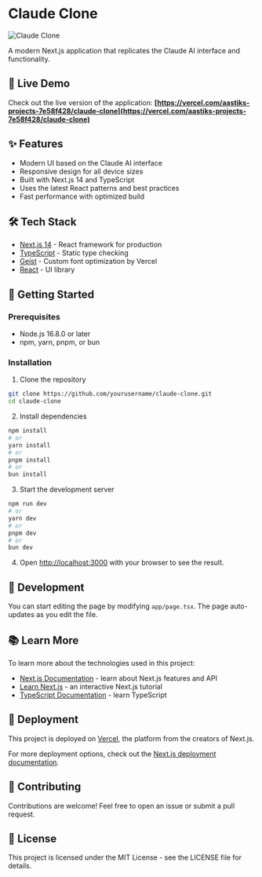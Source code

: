 # Claude Clone

![Claude Clone](https://claude-clone.vercel.app/og.png)

A modern Next.js application that replicates the Claude AI interface and functionality.

## 🚀 Live Demo

Check out the live version of the application:
**[https://vercel.com/aastiks-projects-7e58f428/claude-clone](https://vercel.com/aastiks-projects-7e58f428/claude-clone)**

## ✨ Features

- Modern UI based on the Claude AI interface
- Responsive design for all device sizes
- Built with Next.js 14 and TypeScript
- Uses the latest React patterns and best practices
- Fast performance with optimized build

## 🛠️ Tech Stack

- [Next.js 14](https://nextjs.org/) - React framework for production
- [TypeScript](https://www.typescriptlang.org/) - Static type checking
- [Geist](https://vercel.com/font) - Custom font optimization by Vercel
- [React](https://reactjs.org/) - UI library

## 🚀 Getting Started

### Prerequisites

- Node.js 16.8.0 or later
- npm, yarn, pnpm, or bun

### Installation

1. Clone the repository
```bash
git clone https://github.com/yourusername/claude-clone.git
cd claude-clone
```

2. Install dependencies
```bash
npm install
# or
yarn install
# or
pnpm install
# or
bun install
```

3. Start the development server
```bash
npm run dev
# or
yarn dev
# or
pnpm dev
# or
bun dev
```

4. Open [http://localhost:3000](http://localhost:3000) with your browser to see the result.

## 📝 Development

You can start editing the page by modifying `app/page.tsx`. The page auto-updates as you edit the file.

## 📚 Learn More

To learn more about the technologies used in this project:

- [Next.js Documentation](https://nextjs.org/docs) - learn about Next.js features and API
- [Learn Next.js](https://nextjs.org/learn) - an interactive Next.js tutorial
- [TypeScript Documentation](https://www.typescriptlang.org/docs/) - learn TypeScript

## 🚢 Deployment

This project is deployed on [Vercel](https://vercel.com/), the platform from the creators of Next.js.

For more deployment options, check out the [Next.js deployment documentation](https://nextjs.org/docs/app/building-your-application/deploying).

## 🤝 Contributing

Contributions are welcome! Feel free to open an issue or submit a pull request.

## 📄 License

This project is licensed under the MIT License - see the LICENSE file for details.
